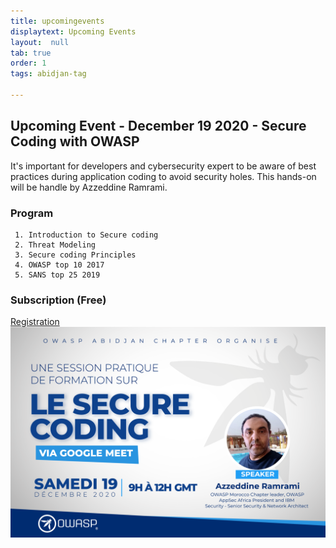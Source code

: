 ```yaml
---
title: upcomingevents
displaytext: Upcoming Events
layout:  null
tab: true
order: 1
tags: abidjan-tag

---
```

## Upcoming Event - December 19 2020 - Secure Coding with OWASP

It's important for developers and cybersecurity expert to be aware of best practices during application coding to avoid security holes. This hands-on will be handle by Azzeddine Ramrami.

### Program

     1. Introduction to Secure coding 
     2. Threat Modeling
     3. Secure coding Principles
     4. OWASP top 10 2017
     5. SANS top 25 2019
     
### Subscription (Free)

[Registration](https://www.eventbrite.co.uk/e/secure-coding-with-owasp-tickets-132958192533)
![affiche](assets/images/AFFICHE-OWASP1.png)
